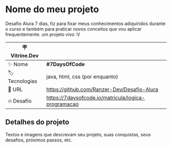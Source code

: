 # Nome do meu projeto

Desafio Alura 7 dias, fiz para fixar meus conhecimentos adiquiridos durante o curso e também para praticar novos conceitos que vou aplicar frequentemente. um projeto vivo :V

| :placard: Vitrine.Dev |     |
| -------------  | --- |
| :sparkles: Nome        | **#7DaysOfCode**
| :label: Tecnologias | java, html, css (por enquanto)
| :rocket: URL         | https://github.com/Ranzer-Dev/Desafio-Alura
| :fire: Desafio     | https://7daysofcode.io/matricula/logica-programacao

<!-- Inserir imagem com a #vitrinedev ao final do link -->
<!-- ![](https://github.com/Ranzer-Dev/Desafio-Alura/blob/main/assets/capa.png#vitrinedev) -->

## Detalhes do projeto



Textos e imagens que descrevam seu projeto, suas conquistas, seus desafios, próximos passos, etc.
